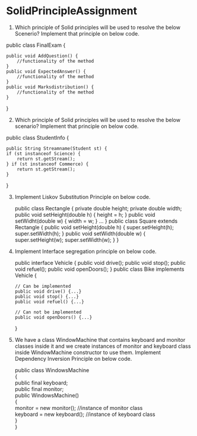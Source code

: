 # SolidPrincipleAssignment
1.  Which principle of Solid principles will be used to resolve the below Scenerio? Implement that principle on below code.

public class FinalExam {

    public void AddQuestion() {
        //functionality of the method
    }
    public void ExpectedAnswer() {
        //functionality of the method
    }
    public void Marksdistribution() {
        //functionality of the method
    }
}

2.  Which principle of Solid principles will be used to resolve the below scenario? Implement that principle on below code.

public class StudentInfo {  

    public String Streamname(Student st) {  
    if (st instanceof Science) {  
        return st.getStream();  
    } if (st instanceof Commerce) {  
        return st.getStream();  
    }  
}

3.  Implement Liskov Substitution Principle on below code.

    public class Rectangle {
        private double height;
        private double width;
        public void setHeight(double h) { height = h; }
        public void setWidht(double w) { width = w; }
        ...
    }
    public class Square extends Rectangle {
        public void setHeight(double h) {
        super.setHeight(h);
        super.setWidth(h);
        }
        public void setWidth(double w) {
        super.setHeight(w);
        super.setWidth(w);
        }
    }

4.  Implement Interface segregation principle on below code.

    public interface Vehicle {
        public void drive();
        public void stop();
        public void refuel();
        public void openDoors();
    }
    public class Bike implements Vehicle {

        // Can be implemented
        public void drive() {...}
        public void stop() {...}
        public void refuel() {...}
       
        // Can not be implemented
        public void openDoors() {...}
    }

5. We have a class WindowMachine that contains keyboard and monitor classes inside it
   and we create instances of monitor and keyboard class inside WindowMachine constructor to use them.
   Implement Dependency Inversion Principle on below code.

    public class WindowsMachine  
    {  
        public final keyboard;  
        public final monitor;  
        public WindowsMachine()  
        {  
            monitor = new monitor();  //instance of monitor class  
            keyboard = new keyboard(); //instance of keyboard class  
        }  
    }
